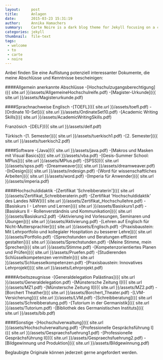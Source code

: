 ```yaml
---
layout:     post
title:      Anlagen
date:       2015-03-23 15:31:19
author:     Annika Hamachers
summary:    Carte Noire is a dark blog theme for Jekyll focusing on a clear reading experience.
categories: jekyll
thumbnail:  file-text
tags:
 - welcome
 - to
 - carte
 - noire
---
```


Anbei finden Sie eine Auflistung potenziell interessanter Dokumente, die meine Abschlüsse und Kenntnisse bescheinigen:

####Allgemein anerkannte Abschlüsse
-[Hochschulzugangsberechtigung]({{ site.url }}/assets/AllgemeineHochschulreife.pdf)
-[Magister-Urkunde]({{ site.url }}/assets/Magisterurkunde.pdf)

####Sprachnachweise
Englisch
-[TOEFL]({{ site.url }}/assets/toefl.pdf)
-[Ordinate 10-Set]({{ site.url }}/assets/OrdinateSet10.pdf)
-[Academic Writing Skills]({{ site.url }}/assets/AcademicWritingSkills.pdf)

Französich
-[DELF]({{ site.url }}/assets/delf.pdf)

Türkisch
-[1. Semester]({{ site.url }}/assets/tuerkisch1.pdf)
-[2. Semester]({{ site.url }}/assets/tuerkisch2.pdf)

####Software
-[Java]({{ site.url }}/assets/java.pdf)
-[Makros und Masken mit Visual Basics]({{ site.url }}/assets/vba.pdf)
-[Gesis-Summer School: MPlus]({{ site.url }}/assets/MPlus.pdf)
-[SPSS]({{ site.url }}/assets/spss.pdf)
-[Dreamweaver]({{ site.url }}/assets/dreamweaver.pdf)
-[InDesign]({{ site.url }}/assets/indesign.pdf)
-[Word für wissenschaftliches Arbeiten]({{ site.url }}/assets/word.pdf)
-[Imperia für Anwender]({{ site.url }}/assets/imperia.pdf)

####Hochschuldidaktik
-[Zertifikat 'Schreibberaterin']({{ site.url }}/assets/Zertifikat_Schreibberaterin.pdf)
-[Zertifikat 'Hochschuldidaktik' des Landes NRW]({{ site.url }}/assets/Zertifikat_Hochschullehre.pdf)
-[Basiskurs I - Lehren und Lernen]({{ site.url }}/assets/Basiskurs1.pdf)
-[Basiskurs II - Rollenverständnis und Kommunikation]({{ site.url }}/assets/Basiskurs2.pdf)
-[Aktivierung ind Vorlesungen, Seminaren und Übungen]({{ site.url }}/assets/Aktivierung.pdf)
-[Lehren auf Englisch für Nicht-Muttersprachler]({{ site.url }}/assets/Englisch.pdf)
-[Praxisbaustein: Mit Lehrportfolio und kollegialer Hospitation zu besserer Lehre]({{ site.url }}/assets/Portfolio.pdf)
-[Sprechstunden und Beratungen effizient gestalten]({{ site.url }}/assets/Sprechstunden.pdf)
-[Meine Stimme, mein Sprechen]({{ site.url }}/assets/Stimme.pdf)
-[Kompetenzorientiertes Planen und Prüfen]({{ site.url }}/assets/Pruefen.pdf)
-[Studierenden Schlüsselkompetenzen vermitteln]({{ site.url }}/assets/Schluesselkompetenzen.pdf)
-[Praxisbaustein: Innovatives Lehrprojekt]({{ site.url }}/assets/Lehrprojekt.pdf)

####Arbeitszeugnisse
-[Generaldelegation Palästinas]({{ site.url }}/assets/Generaldelegation.pdf)
-[Münstersche Zeitung I]({{ site.url }}/assets/MZ1.pdf)
-[Münstersche Zeitung II]({{ site.url }}/assets/MZ2.pdf)
-[Borchert Theather]({{ site.url }}/assets/Borchert_Theater.pdf)
-[LVM-Versicherung]({{ site.url }}/assets/LVM.pdf)
-[Schreibberatung]({{ site.url }}/assets/Schreibberatung.pdf)
-[Tutorium in der Germanistik]({{ site.url }}/assets/Tutorium.pdf)
-[Bibliothek des Germanistischen Instituts]({{ site.url }}/assets/bib.pdf)


####Sonstige
-[Hochschulverwaltung]({{ site.url }}/assets/Hochschulverwaltung.pdf)
-[Professionelle Gesprächsführung I]({{ site.url }}/assets/Gespraechsfuehrung1.pdf)
-[Professionelle Gesprächsführung II]({{ site.url }}/assets/Gespraechsfuehrung2.pdf)
-[Bildgewinnung und Produktion]({{ site.url }}/assets/Bildgewinnung.pdf)


Beglaubigte Originale können jederzeit gerne angefordert werden.
